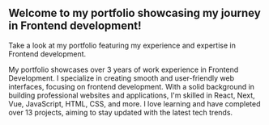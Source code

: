 ## Welcome to my portfolio showcasing my journey in Frontend development!

Take a look at my portfolio featuring my experience and expertise in Frontend development.

My portfolio showcases over 3 years of work experience in Frontend Development.  I specialize in creating smooth and user-friendly web interfaces, focusing on frontend development. With a solid background in building professional websites and applications, I'm skilled in React, Next, Vue, JavaScript, HTML, CSS, and more. I love learning and have completed over 13 projects, aiming to stay updated with the latest tech trends.

